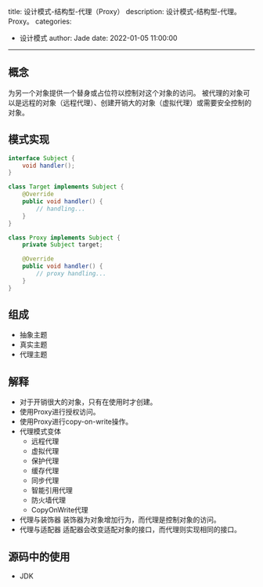title: 设计模式-结构型-代理（Proxy）
description: 设计模式-结构型-代理。Proxy。
categories:
  - 设计模式
author: Jade
date: 2022-01-05 11:00:00
---

## 概念
为另一个对象提供一个替身或占位符以控制对这个对象的访问。
被代理的对象可以是远程的对象（远程代理）、创建开销大的对象（虚拟代理）或需要安全控制的对象。

## 模式实现

```java
interface Subject {
    void handler();
}

class Target implements Subject {
    @Override
    public void handler() {
        // handling...
    }
}

class Proxy implements Subject {
    private Subject target;

    @Override
    public void handler() {
        // proxy handling...
    }
}
```

## 组成
- 抽象主题
- 真实主题
- 代理主题

## 解释
- 对于开销很大的对象，只有在使用时才创建。
- 使用Proxy进行授权访问。
- 使用Proxy进行copy-on-write操作。
- 代理模式变体
  - 远程代理
  - 虚拟代理
  - 保护代理
  - 缓存代理
  - 同步代理
  - 智能引用代理
  - 防火墙代理
  - CopyOnWrite代理
- 代理与装饰器
    装饰器为对象增加行为，而代理是控制对象的访问。
- 代理与适配器
    适配器会改变适配对象的接口，而代理则实现相同的接口。

## 源码中的使用
- JDK
